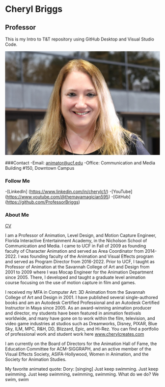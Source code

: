 # Cheryl Briggs
## Professor
This is my Intro to T&T repository using GitHub Desktop and Visual Studio Code.

![Photo of Cheryl Briggs](bio_CherylBriggs.jpg)

###Contact
-Email: animator@ucf.edu
-Office: Communication and Media Building #150, Downtown Campus

### Follow Me
-[LinkedIn] (https://www.linkedin.com/in/cherylc1/)
-[YouTube] (https://www.youtube.com/@themayamagician595)
-[GitHub] (https://github.com/ProfessorBriggs) 

### About Me
[CV](Briggs_CV.md)

I am a Professor of Animation, Level Design, and Motion Capture Engineer, Florida Interactive Entertainment Academy, in the Nicholson School of Communication and Media. I came to UCF in Fall of 2009 as founding faculty of Character Animation and served as Area Coordinator from 2014-2022. I was founding faculty of the Animation and Visual Effects program and served as Program Director from 2016-2022. Prior to UCF, I taught as Professor of Animation at the Savannah College of Art and Design from 2001 to 2009 where I was Mocap Engineer for the Animation Department since 2005. There, I developed and taught a graduate level animation course focusing on the use of motion capture in film and games.

​I received my MFA in Computer Art: 3D Animation from the Savannah College of Art and Design in 2001. I have published several single-authored books and am an Autodesk Certified Professional and an Autodesk Certified Instructor in Maya since 2005. As an award-winning animation producer and director, my students have been featured in animation festivals worldwide, and many have gone on to work within the film, television, and video game industries at studios such as Dreamworks, Disney, PIXAR, Blue Sky, ILM, MPC, R&H, DD, Blizzard, Epic, and Hi-Rez. You can find a portfolio of professional work and student work here www.cherylcreates.com

I am currently on the Board of Directors for the Animation Hall of Fame, the Education Committee for ACM-SIGGRAPH, and  an active member of the Visual Effects Society, ASIFA-Hollywood, Women in Animation, and the Society for Animation Studies.

My favorite animated quote:
Dory: [singing] Just keep swimming. Just keep swimming. Just keep swimming, swimming, swimming. What do we do? We swim, swim


